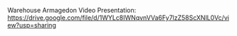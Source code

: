 Warehouse Armagedon Video Presentation: https://drive.google.com/file/d/1WYLc8IWNqvnVVa6Fy7lzZ58ScXNlL0Vc/view?usp=sharing
